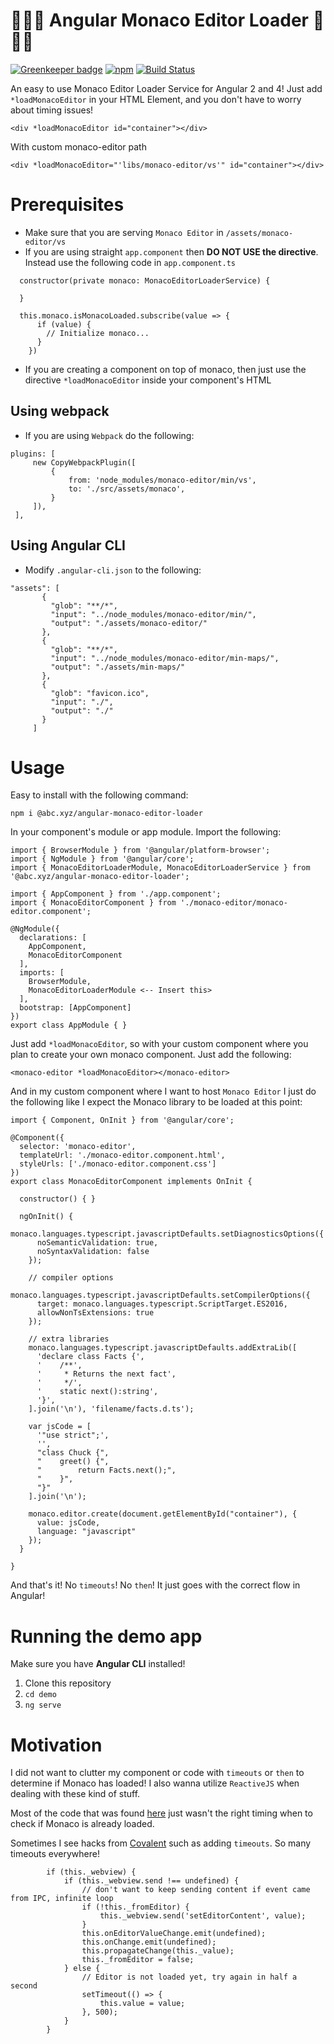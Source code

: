 # 🎉🎉🎉 Angular Monaco Editor Loader 🎉🎉🎉

[![Greenkeeper badge](https://badges.greenkeeper.io/leolorenzoluis/xyz.MonacoEditorLoader.svg)](https://greenkeeper.io/)
[![npm](https://img.shields.io/badge/awesome-∞-brightgreen.svg)](https://www.npmjs.com/package/@abc.xyz/angular-monaco-editor-loader)
[![Build Status](https://travis-ci.org/leolorenzoluis/xyz.MonacoEditorLoader.svg?branch=master)](https://travis-ci.org/leolorenzoluis/xyz.MonacoEditorLoader)

An easy to use Monaco Editor Loader Service for Angular 2 and 4! Just add `*loadMonacoEditor` in your HTML Element, and you don't have to worry about timing issues!

```
<div *loadMonacoEditor id="container"></div> 

```

With custom monaco-editor path
```
<div *loadMonacoEditor="'libs/monaco-editor/vs'" id="container"></div> 

```

# Prerequisites

- Make sure that you are serving `Monaco Editor` in `/assets/monaco-editor/vs`
- If you are using straight `app.component` then **DO NOT USE the directive**. Instead use the following code in `app.component.ts`
```
  constructor(private monaco: MonacoEditorLoaderService) {

  }

  this.monaco.isMonacoLoaded.subscribe(value => {
      if (value) {
        // Initialize monaco...
      }
    })
```
- If you are creating a component on top of monaco, then just use the directive `*loadMonacoEditor` inside your component's HTML
## Using webpack
- If you are using `Webpack` do the following:
```
plugins: [
     new CopyWebpackPlugin([
         {
             from: 'node_modules/monaco-editor/min/vs',
             to: './src/assets/monaco',
         }
     ]),
 ],
 ```
 ## Using Angular CLI
 - Modify `.angular-cli.json` to the following:
 ```
 "assets": [
        {
          "glob": "**/*",
          "input": "../node_modules/monaco-editor/min/",
          "output": "./assets/monaco-editor/"
        },
        {
          "glob": "**/*",
          "input": "../node_modules/monaco-editor/min-maps/",
          "output": "./assets/min-maps/"
        },
        {
          "glob": "favicon.ico",
          "input": "./",
          "output": "./"
        }
      ]
```

# Usage

Easy to install with the following command:
 
```
npm i @abc.xyz/angular-monaco-editor-loader
```

In your component's module or app module. Import the following:

```
import { BrowserModule } from '@angular/platform-browser';
import { NgModule } from '@angular/core';
import { MonacoEditorLoaderModule, MonacoEditorLoaderService } from '@abc.xyz/angular-monaco-editor-loader';

import { AppComponent } from './app.component';
import { MonacoEditorComponent } from './monaco-editor/monaco-editor.component';

@NgModule({
  declarations: [
    AppComponent,
    MonacoEditorComponent
  ],
  imports: [
    BrowserModule,
    MonacoEditorLoaderModule <-- Insert this>
  ],
  bootstrap: [AppComponent]
})
export class AppModule { }

```
Just add `*loadMonacoEditor`, so with your custom component where you plan to create your own monaco component. Just add the following:

```
<monaco-editor *loadMonacoEditor></monaco-editor>
```

And in my custom component where I want to host `Monaco Editor` I just do the following like I expect the Monaco library to be loaded at this point:

```
import { Component, OnInit } from '@angular/core';

@Component({
  selector: 'monaco-editor',
  templateUrl: './monaco-editor.component.html',
  styleUrls: ['./monaco-editor.component.css']
})
export class MonacoEditorComponent implements OnInit {

  constructor() { }

  ngOnInit() {
    monaco.languages.typescript.javascriptDefaults.setDiagnosticsOptions({
      noSemanticValidation: true,
      noSyntaxValidation: false
    });

    // compiler options
    monaco.languages.typescript.javascriptDefaults.setCompilerOptions({
      target: monaco.languages.typescript.ScriptTarget.ES2016,
      allowNonTsExtensions: true
    });

    // extra libraries
    monaco.languages.typescript.javascriptDefaults.addExtraLib([
      'declare class Facts {',
      '    /**',
      '     * Returns the next fact',
      '     */',
      '    static next():string',
      '}',
    ].join('\n'), 'filename/facts.d.ts');

    var jsCode = [
      '"use strict";',
      '',
      "class Chuck {",
      "    greet() {",
      "        return Facts.next();",
      "    }",
      "}"
    ].join('\n');

    monaco.editor.create(document.getElementById("container"), {
      value: jsCode,
      language: "javascript"
    });
  }

}
```

And that's it! No `timeouts`! No `then`! It just goes with the correct flow in Angular!

# Running the demo app
Make sure you have **Angular CLI** installed!

1. Clone this repository
2. `cd demo`
3. `ng serve`

# Motivation

I did not want to clutter my component or code with `timeouts` or `then` to determine if Monaco has loaded! I also wanna utilize `ReactiveJS` when dealing with these kind of stuff.

Most of the code that was found [here](https://github.com/Microsoft/monaco-editor/issues/18) just wasn't the right timing when to check if Monaco is already loaded. 

Sometimes I see hacks from [Covalent](https://github.com/Teradata/covalent-code-editor/blob/develop/src/platform/code-editor/code-editor.component.ts) such as adding `timeouts`. So many timeouts everywhere!

```
        if (this._webview) {
            if (this._webview.send !== undefined) {
                // don't want to keep sending content if event came from IPC, infinite loop
                if (!this._fromEditor) {
                    this._webview.send('setEditorContent', value);
                }
                this.onEditorValueChange.emit(undefined);
                this.onChange.emit(undefined);
                this.propagateChange(this._value);
                this._fromEditor = false;
            } else {
                // Editor is not loaded yet, try again in half a second
                setTimeout(() => {
                    this.value = value;
                }, 500);
            }
        }
```

